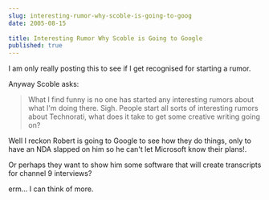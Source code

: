 ```yaml
---
slug: interesting-rumor-why-scoble-is-going-to-goog
date: 2005-08-15
 
title: Interesting Rumor Why Scoble is Going to Google
published: true
---
```

I am only really posting this to see if I get recognised for starting a rumor.<p />Anyway Scoble asks:<br /><blockquote class="posterous_medium_quote">What I find funny is no one has started any interesting rumors about what I'm doing there. Sigh. People start all sorts of interesting rumors about Technorati, what does it take to get some creative writing going on?</blockquote><p />Well I reckon Robert is going to Google to see how they do things, only to have an NDA slapped on him so he can't let Microsoft know their plans!.<p />Or perhaps they want to show him some software that will create transcripts for channel 9 interviews?<p />erm... I can think of more.<div class="blogger-post-footer"><img class="posterous_download_image" src="https://blogger.googleusercontent.com/tracker/8109338-112414363040026796?l=www.kinlan.co.uk%2Findex.html" height="1" alt="" width="1" /></div>

